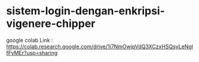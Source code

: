 # sistem-login-dengan-enkripsi-vigenere-chipper
google colab Link : 
https://colab.research.google.com/drive/1i7NmOwjpVdQ3XCzxHSQsyLeNqlfFyMEr?usp=sharing
